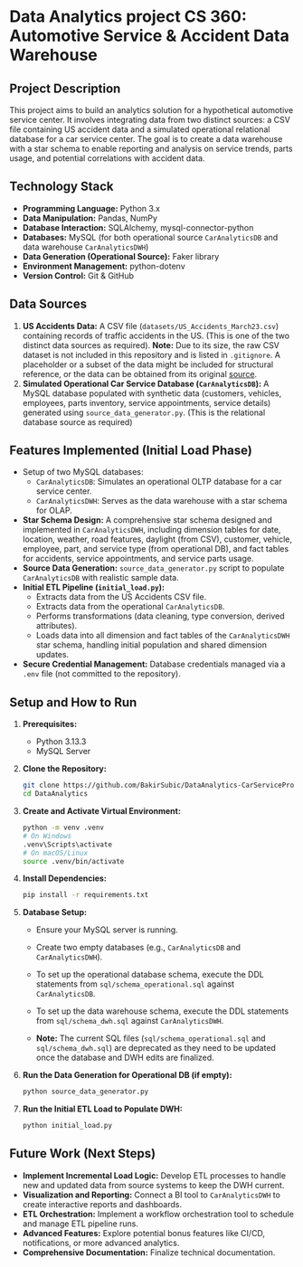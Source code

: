 # Data Analytics project CS 360: Automotive Service & Accident Data Warehouse

## Project Description
This project aims to build an analytics solution for a hypothetical automotive service center. It involves integrating data from two distinct sources: a CSV file containing US accident data and a simulated operational relational database for a car service center. The goal is to create a data warehouse with a star schema to enable reporting and analysis on service trends, parts usage, and potential correlations with accident data.

## Technology Stack
* **Programming Language:** Python 3.x
* **Data Manipulation:** Pandas, NumPy
* **Database Interaction:** SQLAlchemy, mysql-connector-python
* **Databases:** MySQL (for both operational source `CarAnalyticsDB` and data warehouse `CarAnalyticsDWH`)
* **Data Generation (Operational Source):** Faker library
* **Environment Management:** python-dotenv
* **Version Control:** Git & GitHub

## Data Sources
1.  **US Accidents Data:** A CSV file (`datasets/US_Accidents_March23.csv`) containing records of traffic accidents in the US. (This is one of the two distinct data sources as required). **Note:** Due to its size, the raw CSV dataset is not included in this repository and is listed in `.gitignore`. A placeholder or a subset of the data might be included for structural reference, or the data can be obtained from its original [source](https://www.kaggle.com/datasets/sobhanmoosavi/us-accidents?resource=download).
2.  **Simulated Operational Car Service Database (`CarAnalyticsDB`):** A MySQL database populated with synthetic data (customers, vehicles, employees, parts inventory, service appointments, service details) generated using `source_data_generator.py`. (This is the relational database source as required)

## Features Implemented (Initial Load Phase)
* Setup of two MySQL databases:
    * `CarAnalyticsDB`: Simulates an operational OLTP database for a car service center.
    * `CarAnalyticsDWH`: Serves as the data warehouse with a star schema for OLAP.
* **Star Schema Design:** A comprehensive star schema designed and implemented in `CarAnalyticsDWH`, including dimension tables for date, location, weather, road features, daylight (from CSV), customer, vehicle, employee, part, and service type (from operational DB), and fact tables for accidents, service appointments, and service parts usage.
* **Source Data Generation:** `source_data_generator.py` script to populate `CarAnalyticsDB` with realistic sample data.
* **Initial ETL Pipeline (`initial_load.py`):**
    * Extracts data from the US Accidents CSV file.
    * Extracts data from the operational `CarAnalyticsDB`.
    * Performs transformations (data cleaning, type conversion, derived attributes).
    * Loads data into all dimension and fact tables of the `CarAnalyticsDWH` star schema, handling initial population and shared dimension updates.
* **Secure Credential Management:** Database credentials managed via a `.env` file (not committed to the repository).

## Setup and How to Run

1.  **Prerequisites:**
    * Python 3.13.3
    * MySQL Server
2.  **Clone the Repository:**
    ```bash
    git clone https://github.com/BakirSubic/DataAnalytics-CarServiceProject.git
    cd DataAnalytics
    ```
3.  **Create and Activate Virtual Environment:**
    ```bash
    python -m venv .venv
    # On Windows
    .venv\Scripts\activate
    # On macOS/Linux
    source .venv/bin/activate
    ```
4.  **Install Dependencies:**
    ```bash
    pip install -r requirements.txt
    ```
5. **Database Setup:**

   * Ensure your MySQL server is running.

   * Create two empty databases (e.g., `CarAnalyticsDB` and `CarAnalyticsDWH`).

   * To set up the operational database schema, execute the DDL statements from `sql/schema_operational.sql` against `CarAnalyticsDB`.

   * To set up the data warehouse schema, execute the DDL statements from `sql/schema_dwh.sql` against `CarAnalyticsDWH`.

   * **Note:** The current SQL files (`sql/schema_operational.sql` and `sql/schema_dwh.sql`) are deprecated as they need to be updated once the database and DWH edits are finalized.

6. **Run the Data Generation for Operational DB (if empty):**
    ```bash
    python source_data_generator.py
    ```
7. **Run the Initial ETL Load to Populate DWH:**
    ```bash
    python initial_load.py
    ```

## Future Work (Next Steps)
* **Implement Incremental Load Logic:** Develop ETL processes to handle new and updated data from source systems to keep the DWH current.
* **Visualization and Reporting:** Connect a BI tool to `CarAnalyticsDWH` to create interactive reports and dashboards.
* **ETL Orchestration:** Implement a workflow orchestration tool to schedule and manage ETL pipeline runs.
* **Advanced Features:** Explore potential bonus features like CI/CD, notifications, or more advanced analytics.
* **Comprehensive Documentation:** Finalize technical documentation.